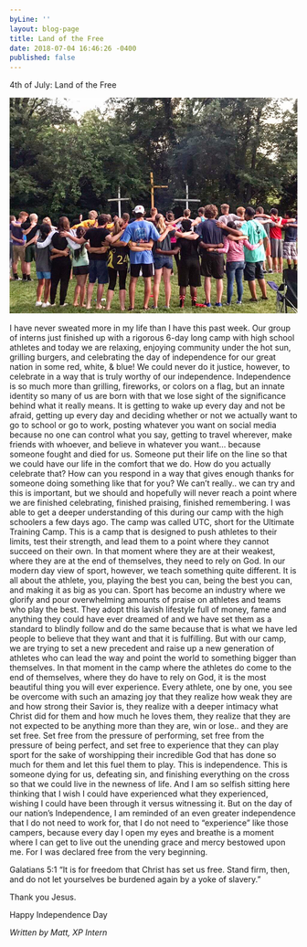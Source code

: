 ```yaml
---
byLine: ''
layout: blog-page
title: Land of the Free
date: 2018-07-04 16:46:26 -0400
published: false
---
```

4th of July: Land of the Free

![](/uploads/2018/07/04/IMG_1253.JPG)

I have never sweated more in my life than I have this past week. Our group of interns just finished up with a rigorous 6-day long camp with high school athletes and today we are relaxing, enjoying community under the hot sun, grilling burgers, and celebrating the day of independence for our great nation in some red, white, & blue! We could never do it justice, however, to celebrate in a way that is truly worthy of our independence. Independence is so much more than grilling, fireworks, or colors on a flag, but an innate identity so many of us are born with that we lose sight of the significance behind what it really means. It is getting to wake up every day and not be afraid, getting up every day and deciding whether or not we actually want to go to school or go to work, posting whatever you want on social media because no one can control what you say, getting to travel wherever, make friends with whoever, and believe in whatever you want... because someone fought and died for us. Someone put their life on the line so that we could have our life in the comfort that we do. How do you actually celebrate that? How can you respond in a way that gives enough thanks for someone doing something like that for you? We can’t really.. we can try and this is important, but we should and hopefully will never reach a point where we are finished celebrating, finished praising, finished remembering. I was able to get a deeper understanding of this during our camp with the high schoolers a few days ago. The camp was called UTC, short for the Ultimate Training Camp. This is a camp that is designed to push athletes to their limits, test their strength, and lead them to a point where they cannot succeed on their own. In that moment where they are at their weakest, where they are at the end of themselves, they need to rely on God. In our modern day view of sport, however, we teach something quite different. It is all about the athlete, you, playing the best you can, being the best you can, and making it as big as you can. Sport has become an industry where we glorify and pour overwhelming amounts of praise on athletes and teams who play the best. They adopt this lavish lifestyle full of money, fame and anything they could have ever dreamed of and we have set them as a standard to blindly follow and do the same because that is what we have led people to believe that they want and that it is fulfilling. But with our camp, we are trying to set a new precedent and raise up a new generation of athletes who can lead the way and point the world to something bigger than themselves. In that moment in the camp where the athletes do come to the end of themselves, where they do have to rely on God, it is the most beautiful thing you will ever experience. Every athlete, one by one, you see be overcome with such an amazing joy that they realize how weak they are and how strong their Savior is, they realize with a deeper intimacy what Christ did for them and how much he loves them, they realize that they are not expected to be anything more than they are, win or lose.. and they are set free. Set free from the pressure of performing, set free from the pressure of being perfect, and set free to experience that they can play sport for the sake of worshipping their incredible God that has done so much for them and let this fuel them to play. This is independence. This is someone dying for us, defeating sin, and finishing everything on the cross so that we could live in the newness of life. And I am so selfish sitting here thinking that I wish I could have experienced what they experienced, wishing I could have been through it versus witnessing it. But on the day of our nation’s Independence, I am reminded of an even greater independence that I do not need to work for, that I do not need to “experience” like those campers, because every day I open my eyes and breathe is a moment where I can get to live out the unending grace and mercy bestowed upon me. For I was declared free from the very beginning.

Galatians 5:1 “It is for freedom that Christ has set us free. Stand firm, then, and do not let yourselves be burdened again by a yoke of slavery.”

Thank you Jesus.

Happy Independence Day

_Written by Matt, XP Intern_
